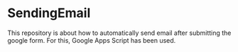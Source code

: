 # SendingEmail
This repository is about how to automatically send email after submitting the google form. For this, Google Apps Script has been used.
